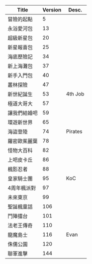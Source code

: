 |Title|Version|Desc.|
|----|----|----|
|冒險的起點|5|
|永浴愛河包|13|
|超級新星包|20|
|新星報喜包|25|
|海底歷險記|34|
|新上海灘包|37|
|新手入門包|40|
|叢林探險|47|
|新世紀誕生|53|4th Job|
|極道大哥大|57|
|讓我們結婚吧|59|
|環遊新世界|65|
|海盜登陸|74|Pirates|
|羅密歐茱麗葉|78|
|怪物大百科|82|
|上吧皮卡丘|86|
|楓影忍者|88|
|皇家騎士團|95|KoC|
|4周年楓派對|97|
|未來東京|99|
|聖誕楓童話|106|
|鬥陣擂台|101|
|法老王傳奇|110|
|龍魔島士|116|Evan|
|侏儒公園|120|
|聯軍進擊|144|
